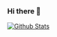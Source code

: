### Hi there 👋

[![Github Stats](https://github-readme-stats.vercel.app/api/top-langs/?username=antonAce&layout=compact)](https://github.com/antonAce)
